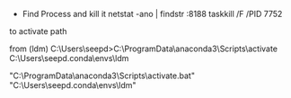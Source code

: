 - Find Process and kill it
netstat -ano | findstr :8188
taskkill /F /PID 7752



to activate path

from 
(ldm) C:\Users\seepd>C:\ProgramData\anaconda3\Scripts\activate C:\Users\seepd\.conda\envs\ldm


"C:\ProgramData\anaconda3\Scripts\activate.bat" "C:\Users\seepd\.conda\envs\ldm"



